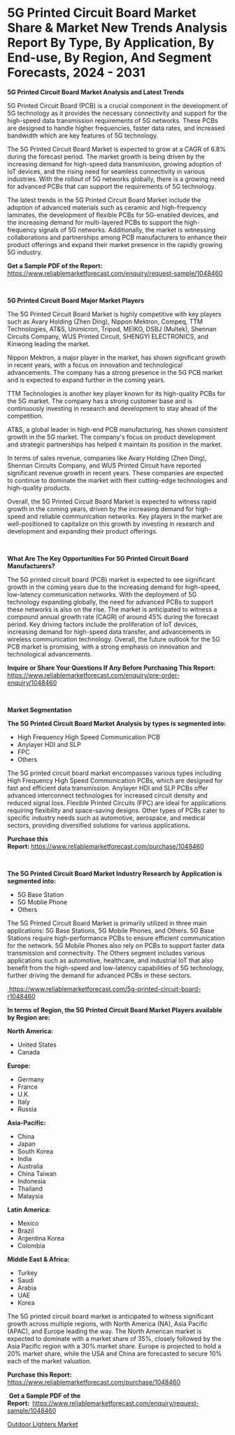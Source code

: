 <p><h1>5G Printed Circuit Board Market Share & Market New Trends Analysis Report By Type, By Application, By End-use, By Region, And Segment Forecasts, 2024 - 2031</h1></p><p><strong>5G Printed Circuit Board Market Analysis and Latest Trends</strong></p>
<p><p>5G Printed Circuit Board (PCB) is a crucial component in the development of 5G technology as it provides the necessary connectivity and support for the high-speed data transmission requirements of 5G networks. These PCBs are designed to handle higher frequencies, faster data rates, and increased bandwidth which are key features of 5G technology.</p><p>The 5G Printed Circuit Board Market is expected to grow at a CAGR of 6.8% during the forecast period. The market growth is being driven by the increasing demand for high-speed data transmission, growing adoption of IoT devices, and the rising need for seamless connectivity in various industries. With the rollout of 5G networks globally, there is a growing need for advanced PCBs that can support the requirements of 5G technology.</p><p>The latest trends in the 5G Printed Circuit Board Market include the adoption of advanced materials such as ceramic and high-frequency laminates, the development of flexible PCBs for 5G-enabled devices, and the increasing demand for multi-layered PCBs to support the high-frequency signals of 5G networks. Additionally, the market is witnessing collaborations and partnerships among PCB manufacturers to enhance their product offerings and expand their market presence in the rapidly growing 5G industry.</p></p>
<p><strong>Get a Sample PDF of the Report:&nbsp;</strong> <a href="https://www.reliablemarketforecast.com/enquiry/request-sample/1048460">https://www.reliablemarketforecast.com/enquiry/request-sample/1048460</a></p>
<p>&nbsp;</p>
<p><strong>5G Printed Circuit Board Major Market Players</strong></p>
<p><p>The 5G Printed Circuit Board Market is highly competitive with key players such as Avary Holding (Zhen Ding), Nippon Mektron, Compeq, TTM Technologies, AT&S, Unimicron, Tripod, MEIKO, DSBJ (Multek), Shennan Circuits Company, WUS Printed Circuit, SHENGYI ELECTRONICS, and Kinwong leading the market.</p><p>Nippon Mektron, a major player in the market, has shown significant growth in recent years, with a focus on innovation and technological advancements. The company has a strong presence in the 5G PCB market and is expected to expand further in the coming years.</p><p>TTM Technologies is another key player known for its high-quality PCBs for the 5G market. The company has a strong customer base and is continuously investing in research and development to stay ahead of the competition.</p><p>AT&S, a global leader in high-end PCB manufacturing, has shown consistent growth in the 5G market. The company's focus on product development and strategic partnerships has helped it maintain its position in the market.</p><p>In terms of sales revenue, companies like Avary Holding (Zhen Ding), Shennan Circuits Company, and WUS Printed Circuit have reported significant revenue growth in recent years. These companies are expected to continue to dominate the market with their cutting-edge technologies and high-quality products.</p><p>Overall, the 5G Printed Circuit Board Market is expected to witness rapid growth in the coming years, driven by the increasing demand for high-speed and reliable communication networks. Key players in the market are well-positioned to capitalize on this growth by investing in research and development and expanding their product offerings.</p></p>
<p>&nbsp;</p>
<p><strong>What Are The Key Opportunities For 5G Printed Circuit Board Manufacturers?</strong></p>
<p><p>The 5G printed circuit board (PCB) market is expected to see significant growth in the coming years due to the increasing demand for high-speed, low-latency communication networks. With the deployment of 5G technology expanding globally, the need for advanced PCBs to support these networks is also on the rise. The market is anticipated to witness a compound annual growth rate (CAGR) of around 45% during the forecast period. Key driving factors include the proliferation of IoT devices, increasing demand for high-speed data transfer, and advancements in wireless communication technology. Overall, the future outlook for the 5G PCB market is promising, with a strong emphasis on innovation and technological advancements.</p></p>
<p><strong>Inquire or Share Your Questions If Any Before Purchasing This Report:</strong> <a href="https://www.reliablemarketforecast.com/enquiry/pre-order-enquiry/1048460">https://www.reliablemarketforecast.com/enquiry/pre-order-enquiry/1048460</a></p>
<p>&nbsp;</p>
<p><strong>Market Segmentation</strong></p>
<p><strong>The 5G Printed Circuit Board Market Analysis by types is segmented into:</strong></p>
<p><ul><li>High Frequency High Speed Communication PCB</li><li>Anylayer HDI and SLP</li><li>FPC</li><li>Others</li></ul></p>
<p><p>The 5G printed circuit board market encompasses various types including High Frequency High Speed Communication PCBs, which are designed for fast and efficient data transmission. Anylayer HDI and SLP PCBs offer advanced interconnect technologies for increased circuit density and reduced signal loss. Flexible Printed Circuits (FPC) are ideal for applications requiring flexibility and space-saving designs. Other types of PCBs cater to specific industry needs such as automotive, aerospace, and medical sectors, providing diversified solutions for various applications.</p></p>
<p><strong>Purchase this Report:&nbsp;</strong><a href="https://www.reliablemarketforecast.com/purchase/1048460">https://www.reliablemarketforecast.com/purchase/1048460</a></p>
<p>&nbsp;</p>
<p><strong>The 5G Printed Circuit Board Market Industry Research by Application is segmented into:</strong></p>
<p><ul><li>5G Base Station</li><li>5G Moblie Phone</li><li>Others</li></ul></p>
<p><p>The 5G Printed Circuit Board Market is primarily utilized in three main applications: 5G Base Stations, 5G Mobile Phones, and Others. 5G Base Stations require high-performance PCBs to ensure efficient communication for the network. 5G Mobile Phones also rely on PCBs to support faster data transmission and connectivity. The Others segment includes various applications such as automotive, healthcare, and industrial IoT that also benefit from the high-speed and low-latency capabilities of 5G technology, further driving the demand for advanced PCBs in these sectors.</p></p>
<p><a href="https://www.reliablemarketforecast.com/5g-printed-circuit-board-r1048460">&nbsp;https://www.reliablemarketforecast.com/5g-printed-circuit-board-r1048460</a></p>
<p><strong>In terms of Region, the 5G Printed Circuit Board Market Players available by Region are:</strong></p>
<p>
    <p> <strong> North America: </strong>
        <ul>
            <li>United States</li>
            <li>Canada</li>
        </ul>
        </p> 
    <p> <strong> Europe: </strong>
        <ul>
            <li>Germany</li>
            <li>France</li>
            <li>U.K.</li>
            <li>Italy</li>
            <li>Russia</li>
        </ul>
        </p> 
    <p> <strong> Asia-Pacific: </strong>
        <ul>
            <li>China</li>
            <li>Japan</li>
            <li>South Korea</li>
            <li>India</li>
            <li>Australia</li>
            <li>China Taiwan</li>
            <li>Indonesia</li>
            <li>Thailand</li>
            <li>Malaysia</li>
        </ul>
        </p> 
    <p> <strong> Latin America: </strong>
        <ul>
            <li>Mexico</li>
            <li>Brazil</li>
            <li>Argentina Korea</li>
            <li>Colombia</li>
        </ul>
        </p> 
    <p> <strong> Middle East & Africa: </strong>
        <ul>
            <li>Turkey</li>
            <li>Saudi</li>
            <li>Arabia</li>
            <li>UAE</li>
            <li>Korea</li>
        </ul>
    </p>
    </p>
<p><p>The 5G printed circuit board market is anticipated to witness significant growth across multiple regions, with North America (NA), Asia Pacific (APAC), and Europe leading the way. The North American market is expected to dominate with a market share of 35%, closely followed by the Asia Pacific region with a 30% market share. Europe is projected to hold a 20% market share, while the USA and China are forecasted to secure 10% each of the market valuation.</p></p>
<p><strong>Purchase this Report: </strong><a href="https://www.reliablemarketforecast.com/purchase/1048460">https://www.reliablemarketforecast.com/purchase/1048460</a></p>
<p>&nbsp;<strong>Get a Sample PDF of the Report:&nbsp;&nbsp;</strong><a href="https://www.reliablemarketforecast.com/enquiry/request-sample/1048460">https://www.reliablemarketforecast.com/enquiry/request-sample/1048460</a></p>
<p><strong></strong></p>
<p><p><a href="https://github.com/Gilanghao0/Market-Research-Report-List-1/blob/main/outdoor-lighters-market.md">Outdoor Lighters Market</a></p></p>